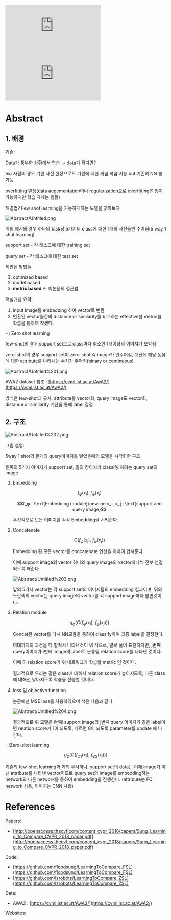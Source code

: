 ![equation](http://latex.codecogs.com/gif.latex?Concentration%3D%5Cfrac%7BTotalTemplate%7D%7BTotalVolume%7D)  
![\Large x=\frac{-b\pm\sqrt{b^2-4ac}}{2a}](https://latex.codecogs.com/svg.latex?x%3D%5Cfrac%7B-b%5Cpm%5Csqrt%7Bb%5E2-4ac%7D%7D%7B2a%7D)
# Abstract

## 1. 배경

기존:

Data가 풍부한 상황에서 학습 → data가 적다면?

ex) 사람의 경우 기린 사진 한장으로도 기린에 대한 개념 학습 가능 but 기존의 NN 불가능

overfitting 발생(data augementation이나 regularization으로 overfitting은 방지가능하지만 학습 자체는 힘듬)

해결법? Few shot learning을 가능하게하는 모델을 찾아보자

![Abstract/Untitled.png](Abstract/Untitled.png)

위의 예시의 경우 하나의 task당 5가지의 class에 대한 1개의 사진들만 주어짐(5 way 1 shot learning)

support set - 각 태스크에 대한 training set

query set - 각 태스크에 대한 test set

제안된 방법들 

1. optimized based
2. model based
3. **metric based** ← 이논문의 접근법

핵심개념 요약:

1. input image를 embedding 하여 vector로 변환
2. 변환된 vector들간의 distance or similarity를 비교하는 effective한 metric을 학습을 통하여 찾겠다.

+) Zero shot learning

few-shot의 경우 support set으로 class마다 최소한 1개이상의 이미지가 보장됨

zero-shot의 경우 support set이 zero-shot 즉 image가 안주어짐, 대신에 해당 동물에 대한 attribute를 나타내는 수치가 주어짐(binary or continuous)

![Abstract/Untitled%201.png](Abstract/Untitled%201.png)

AWA2 dataset 참조 : [https://cvml.ist.ac.at/AwA2/](https://cvml.ist.ac.at/AwA2/)

방식은 few-shot과 유사, attribute를 vector화, query image도 vector화, distance or similarity 계산을 통해 label 결정

## 2. 구조

![Abstract/Untitled%202.png](Abstract/Untitled%202.png)

그림 설명:

5way 1 shot의 한개의 query이미지를 넣었을때의 모델을 시각화한 구조

왼쪽의 5가지 이미지가 support set, 밑의 강아지가 classify 하려는 query set의 image

1. Embedding

    $$f_φ(x_i), f_φ(x_j)$$

    $$f_φ : \text{Embedding module}\newline x_i, x_j : \text{support and query image}$$

    우선적으로 모든 이미지를 각각 Embedding을 시켜준다.

2. Concatenate

    $$C(f_φ(x_i),\ f_φ(x_j))$$

    Embedding 된 모든 vector를 concatenate 연산을 취하여 합쳐준다.

    이때 support image의 vector 하나와 query image의 vector하나씩 전부 연결되도록 해준다

    ![Abstract/Untitled%203.png](Abstract/Untitled%203.png)

    앞의 5가지 vector는 각 support set의 이미지들의 embedding 결과이며, 뒤의 노란색의 vector는 query image의 vector를 각 support image마다 붙인것이다.

3. Relation module

    $$g_\phi(C(f_φ(x_i),\ f_φ(x_j)))$$

    Concat된 vector를 다시 NN모듈을 통하여 classify하여 최종 label을 결정한다.

    여태까지의 과정을 다 합쳐서 나타낸것이 위 식으로, 말로 풀어 표현하자면, j번째 query이미지가 i번째 image의 label로 분류될 relation score를 나타낸 것이다.

    이때 이 relation score가 위 네트워크가 학습할 metric 인 것이다.

    결과적으로 우리는 같은 class에 대해서 relation score가 높아지도록, 다른 class에 대해선 낮아지도록 학습을 진행할 것이다.

4. loss 및 objective function

    논문에선 MSE loss를 사용하였으며 식은 다음과 같다.

    ![Abstract/Untitled%204.png](Abstract/Untitled%204.png)

    결과적으로 위 모델은 i번째 support image와 j번째 query 이미지가 같은 label이면 relation score가 1이 되도록, 다르면 0이 되도록 parameter를 update 해 나간다.

+)Zero-shot learning

$$g_\phi(C(f_{φ1}(x_i),\ f_{φ2}(x_j)))$$

기존의 few-shot learning과 거의 유사하나, support set의 data는 이제 image가 아닌 attribute를 나타낸 vector이므로 query set의 image를 embedding하는 network와 다른 network를 통하여 embedding을 진행한다. (attribute는 FC network 사용, 이미지는 CNN 사용)

# References

Papers:

- [http://openaccess.thecvf.com/content_cvpr_2018/papers/Sung_Learning_to_Compare_CVPR_2018_paper.pdf](http://openaccess.thecvf.com/content_cvpr_2018/papers/Sung_Learning_to_Compare_CVPR_2018_paper.pdf)

Code:

- [https://github.com/floodsung/LearningToCompare_FSL](https://github.com/floodsung/LearningToCompare_FSL)
- [https://github.com/lzrobots/LearningToCompare_ZSL](https://github.com/lzrobots/LearningToCompare_ZSL)

Data:

- AWA2 : [https://cvml.ist.ac.at/AwA2/](https://cvml.ist.ac.at/AwA2/)

Websites:
